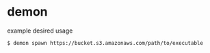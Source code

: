 # demon

example desired usage

```shell
$ demon spawn https://bucket.s3.amazonaws.com/path/to/executable
```
